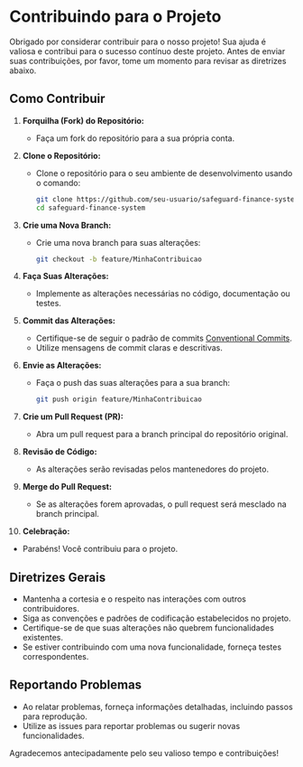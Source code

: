 # Contribuindo para o Projeto

Obrigado por considerar contribuir para o nosso projeto! Sua ajuda é valiosa e contribui para o sucesso contínuo deste projeto. Antes de enviar suas contribuições, por favor, tome um momento para revisar as diretrizes abaixo.

## Como Contribuir

1. **Forquilha (Fork) do Repositório:**

   - Faça um fork do repositório para a sua própria conta.

2. **Clone o Repositório:**

   - Clone o repositório para o seu ambiente de desenvolvimento usando o comando:
     ```bash
     git clone https://github.com/seu-usuario/safeguard-finance-system.git
     cd safeguard-finance-system
     ```

3. **Crie uma Nova Branch:**

   - Crie uma nova branch para suas alterações:
     ```bash
     git checkout -b feature/MinhaContribuicao
     ```

4. **Faça Suas Alterações:**

   - Implemente as alterações necessárias no código, documentação ou testes.

5. **Commit das Alterações:**

   - Certifique-se de seguir o padrão de commits [Conventional Commits](https://www.conventionalcommits.org/pt-br/v1.0.0/).
   - Utilize mensagens de commit claras e descritivas.

6. **Envie as Alterações:**

   - Faça o push das suas alterações para a sua branch:
     ```bash
     git push origin feature/MinhaContribuicao
     ```

7. **Crie um Pull Request (PR):**

   - Abra um pull request para a branch principal do repositório original.

8. **Revisão de Código:**

   - As alterações serão revisadas pelos mantenedores do projeto.

9. **Merge do Pull Request:**

   - Se as alterações forem aprovadas, o pull request será mesclado na branch principal.

10. **Celebração:**

- Parabéns! Você contribuiu para o projeto.

## Diretrizes Gerais

- Mantenha a cortesia e o respeito nas interações com outros contribuidores.
- Siga as convenções e padrões de codificação estabelecidos no projeto.
- Certifique-se de que suas alterações não quebrem funcionalidades existentes.
- Se estiver contribuindo com uma nova funcionalidade, forneça testes correspondentes.

## Reportando Problemas

- Ao relatar problemas, forneça informações detalhadas, incluindo passos para reprodução.
- Utilize as issues para reportar problemas ou sugerir novas funcionalidades.

Agradecemos antecipadamente pelo seu valioso tempo e contribuições!
